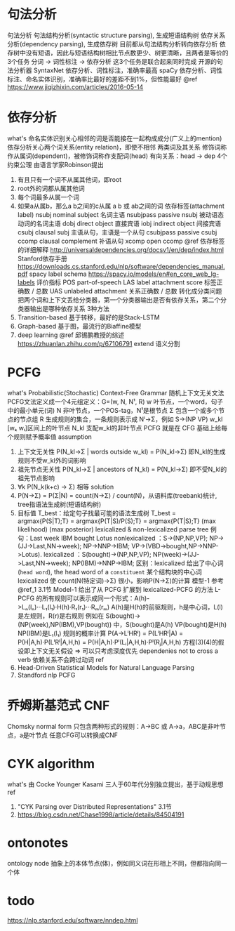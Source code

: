 # 句法分析
句法分析
  句法结构分析(syntactic structure parsing), 生成短语结构树
  依存关系分析(dependency parsing), 生成依存树
  目前都从句法结构分析转向依存分析
  依存树中没有短语，因此与短语结构树相比节点数更少、树更清晰，且两者是等价的
3个任务
  分词 -> 词性标注 -> 依存分析
  这3个任务是联合起来同时完成
开源的句法分析器
  SyntaxNet  依存分析、词性标注，准确率最高
  spaCy      依存分析、词性标注、命名实体识别，准确率比最好的差距不到1%，但性能最好
  @ref https://www.jiqizhixin.com/articles/2016-05-14

# 依存分析
what's
  命名实体识别关心相邻的词是否能接在一起构成成分(广义上的mention)
  依存分析关心两个词关系(entity relation)，即使不相邻
两类词及其关系
  修饰词称作从属词(dependent)，被修饰词称作支配词(head)
  有向关系：head -> dep
4个约束公理
  由语言学家Robinson提出
  1. 有且只有一个词不从属其他词，即root
  2. root外的词都从属其他词
  3. 每个词最多从属一个词
  4. 如果a从属b，那么a b之间的c从属 a b 或 ab之间的词
依存标签(attachment label)
  nsubj      nominal subject     名词主语
  nsubjpass  passive nsubj       被动语态动词的名词主语
  dobj       direct object       直接宾语
  iobj       indirect object     间接宾语
  csubj      clausal subj        主语从句，主语是一个从句
  csubjpass  passive csubj
  ccomp      clausal complement  补语从句
  xcomp      open ccomp
  @ref
    依存标签的详细解释  http://universaldependencies.org/docsv1/en/dep/index.html
    Stanford依存手册    https://downloads.cs.stanford.edu/nlp/software/dependencies_manual.pdf
    spacy label schema  https://spacy.io/models/en#en_core_web_lg-labels
评价指标
  POS  part-of-speech
  LAS  label attachment score  标签正确数 / 总数
  UAS  unlabeled attachment    关系正确数 / 总数
转化成分类问题
  把两个词和上下文丢给分类器，第一个分类器输出是否有依存关系，第二个分类器输出是哪种依存关系
3种方法
  1. Transition-based 基于转移，最好的是Stack-LSTM
  2. Graph-based 基于图，最流行的Biaffine模型
  3. deep learning
  @ref 邱锡鹏教授的综述 https://zhuanlan.zhihu.com/p/67106791
extend
  语义分割

# PCFG
what's
  Probabilistic(Stochastic) Context-Free Grammar 随机上下文无关文法
  PCFG文法定义成一个4元组定义：G=(w, N, N¹, R)
    w      叶节点，一个word，句子中的最小单元(词)
    N      非叶节点，一个POS-tag，N¹是根节点
    Σ      包含一个或多个节点的节点组
    R      生成规则的集合，一条规则表示成 Nⁱ->Σ，例如 S->(NP VP)
    w_kl   [wₖ wₗ]区间上的叶节点
    N_kl   支配w_kl的非叶节点
  PCFG 就是在 CFG 基础上给每个规则赋予概率值
assumption
  1. 上下文无关性    P(N_kl->Σ | words outside w_kl) = P(N_kl->Σ)  即N_kl的生成规则不受w_kl外的词影响
  2. 祖先节点无关性  P(N_kl->Σ | ancestors of N_kl)  = P(N_kl->Σ)  即不受N_kl的祖先节点影响
  3. ∀k P(N_k(k+c) -> Σ) 相等
solution
  1. P(N->Σ) = P(Σ|N) = count(N->Σ) / count(N)，从语料库(treebank)统计, tree指语法生成树(短语结构树)
  2. 目标值 T_best：给定句子找最可能的语法生成树
      T_best = argmax{P(S|T);T} = argmax{P(T|S)/P(S);T} = argmax{P(T|S);T}
               (max likelihood)                           (max posterior)
lexicalized & non-lexicalized parse tree
  例句：Last week IBM bought Lotus
  nonlexicalized ：S->(NP,NP,VP); NP->(JJ->Last,NN->week); NP->NNP->IBM; VP->(VBD->bought,NP->NNP->Lotus).
     lexicalized ：S(bought)->(NP,NP,VP); NP(week)->(JJ->Last,NN->week); NP(IBM)->NNP->IBM;
  区别：lexicalized 给出了中心词(`head word`), the head word of a `constituent` 某个结构块的中心词
  lexicalized 使 count(N(特定词)->Σ) 很小，影响P(N->Σ)的计算
模型-1
  参考 @ref_1 3.1节
  Model-1 给出了从 PCFG 扩展到 lexicalized-PCFG 的方法
  L-PCFG 的所有规则可以表示成同一个形式：A(h)->Lₙ(lₙ)···L₁(l₁)·H(h)·R₁(r₁)···Rₘ(rₘ)
    A(h)是H(h)的前驱规则，h是中心词，L(l)是左规则，R(r)是右规则
    例如在 S(bought)->(NP(week),NP(IBM),VP(bought)) 中，S(bought)是A(h) VP(bought)是H(h) NP(IBM)是L₁(l₁)
  规则的概率计算
    P(A->LⁱHRʲ) = P(LⁱHRʲ|A) = P(H|A,h)·P(LⁱRʲ|A,H,h) = P(H|A,h)·Pⁱ(Lᵢ|A,H,h)·Pʲ(Rⱼ|A,H,h)
    方程(3)(4)的假设即上下文无关假设 => 可以只考虑深度优先
  dependenies not to cross a verb
    依赖关系不会跨过动词
ref
  1. Head-Driven Statistical Models for Natural Language Parsing
  2. Standford nlp PCFG

# 乔姆斯基范式 CNF
Chomsky normal form
  只包含两种形式的规则：A->BC 或 A->a，ABC是非叶节点，a是叶节点
  任意CFG可以转换成CNF

# CYK algorithm
what's
  由 Cocke Younger Kasami 三人于60年代分别独立提出，基于动规思想
ref
  1. "CYK Parsing over Distributed Representations" 3.1节
  2. https://blog.csdn.net/Chase1998/article/details/84504191

# ontonotes
ontology node
  抽象上的本体节点(体)，例如同义词在形相上不同，但都指向同一个体

# todo
https://nlp.stanford.edu/software/nndep.html